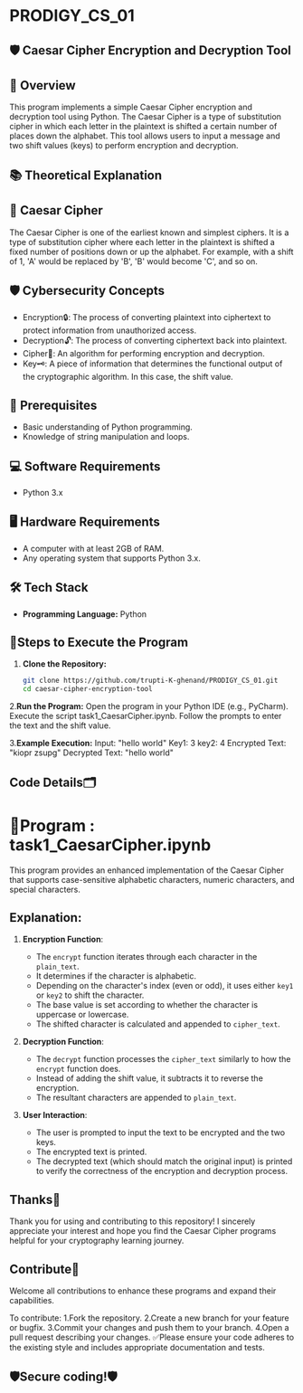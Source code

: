 # PRODIGY_CS_01
## 🛡️ Caesar Cipher Encryption and Decryption Tool

## 📜 Overview
This program implements a simple Caesar Cipher encryption and decryption tool using Python. The Caesar Cipher is a type of substitution cipher 
in which each letter in the plaintext is shifted a certain number of places down the alphabet. 
This tool allows users to input a message and two shift values (keys) to perform encryption and decryption.

## 📚 Theoretical Explanation

## 🔐 Caesar Cipher
The Caesar Cipher is one of the earliest known and simplest ciphers. It is a type of substitution cipher where each letter in the plaintext is shifted a fixed number of positions down or up the alphabet. For example, with a shift of 1, 'A' would be replaced by 'B', 'B' would become 'C', and so on.

## 🛡️ Cybersecurity Concepts
- Encryption🔒: The process of converting plaintext into ciphertext to protect information from unauthorized access.
- Decryption🔓: The process of converting ciphertext back into plaintext.
- Cipher🧩: An algorithm for performing encryption and decryption.
- Key🗝️: A piece of information that determines the functional output of the cryptographic algorithm. In this case, the shift value.

## 📝 Prerequisites
- Basic understanding of Python programming.
- Knowledge of string manipulation and loops.

## 💻 Software Requirements
- Python 3.x

## 🖥️ Hardware Requirements
- A computer with at least 2GB of RAM.
- Any operating system that supports Python 3.x.

## 🛠️ Tech Stack
- **Programming Language:** Python

## 🚀Steps to Execute the Program
1. **Clone the Repository:**
   ```bash
   git clone https://github.com/trupti-K-ghenand/PRODIGY_CS_01.git
   cd caesar-cipher-encryption-tool
   ```

 2.**Run the Program:**
Open the program in your Python IDE (e.g., PyCharm).
Execute the script task1_CaesarCipher.ipynb.
Follow the prompts to enter the text and the shift value.

3.**Example Execution:**
Input: "hello world"
Key1: 3
key2: 4
Encrypted Text: "kiopr zsupg"
Decrypted Text: "hello world"

## Code Details🗂️
# 📄Program : task1_CaesarCipher.ipynb
This program provides an enhanced implementation of the Caesar Cipher that supports case-sensitive alphabetic characters, numeric characters, and special characters.

## Explanation:
1. **Encryption Function**:
    - The `encrypt` function iterates through each character in the `plain_text`.
    - It determines if the character is alphabetic.
    - Depending on the character's index (even or odd), it uses either `key1` or `key2` to shift the character.
    - The base value is set according to whether the character is uppercase or lowercase.
    - The shifted character is calculated and appended to `cipher_text`.

2. **Decryption Function**:
    - The `decrypt` function processes the `cipher_text` similarly to how the `encrypt` function does.
    - Instead of adding the shift value, it subtracts it to reverse the encryption.
    - The resultant characters are appended to `plain_text`.

3. **User Interaction**:
    - The user is prompted to input the text to be encrypted and the two keys.
    - The encrypted text is printed.
    - The decrypted text (which should match the original input) is printed to verify the correctness of the encryption and decryption process.

## Thanks👏
Thank you for using and contributing to this repository! I sincerely appreciate your interest and hope you find the Caesar Cipher programs helpful for your cryptography learning journey.

## Contribute🤝
Welcome all contributions to enhance these programs and expand their capabilities.

To contribute:
1.Fork the repository.
2.Create a new branch for your feature or bugfix.
3.Commit your changes and push them to your branch.
4.Open a pull request describing your changes.
✅Please ensure your code adheres to the existing style and includes appropriate documentation and tests.


## 🛡️Secure coding!🛡️

